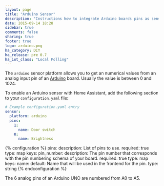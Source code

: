 ```yaml
---
layout: page
title: "Arduino Sensor"
description: "Instructions how to integrate Arduino boards pins as sensors within Home Assistant."
date: 2015-09-14 18:28
sidebar: true
comments: false
sharing: true
footer: true
logo: arduino.png
ha_category: DIY
ha_release: pre 0.7
ha_iot_class: "Local Polling"
---
```



The `arduino` sensor platform allows you to get an numerical values from an analog input pin of an [Arduino](https://www.arduino.cc/) board. Usually the value is between 0 and 1024. 

To enable an Arduino sensor with Home Assistant, add the following section to your `configuration.yaml` file:

```yaml
# Example configuration.yaml entry
sensor:
  platform: arduino
  pins:
    1:
      name: Door switch
    0:
      name: Brightness
```

{% configuration %}
pins:
  description: List of pins to use.
  required: true
  type: map
  keys:
    pin_number:
      description: The pin number that corresponds with the pin numbering schema of your board.
      required: true
      type: map
      keys:
        name:
          default: Name that will be used in the frontend for the pin.
          type: string
{% endconfiguration %}

The 6 analog pins of an Arduino UNO are numbered from A0 to A5.

